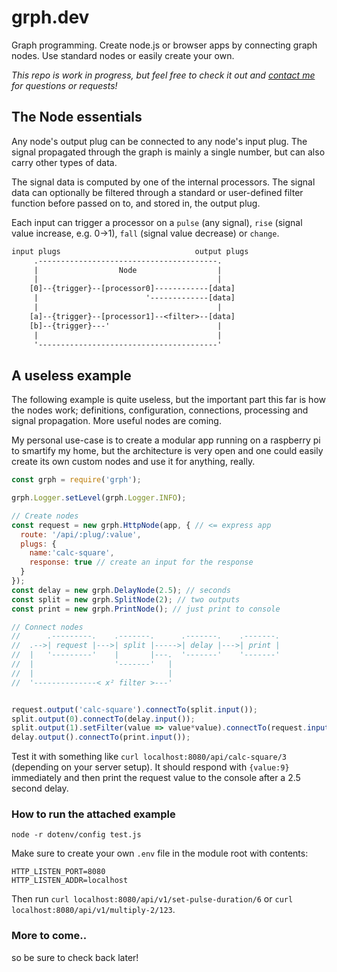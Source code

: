 # grph.dev

Graph programming. Create node.js or browser apps by connecting graph nodes. Use standard nodes or easily create your own.

_This repo is work in progress, but feel free to check it out and [contact me](mailto:andreas@grph.dev) for questions or requests!_

## The Node essentials

Any node's output plug can be connected to any node's input plug. The signal propagated through the graph is mainly a single number, but can also carry other types of data.

The signal data is computed by one of the internal processors. The signal data can optionally be filtered through a standard or user-defined filter function before passed on to, and stored in, the output plug.

Each input can trigger a processor on a `pulse` (any signal), `rise` (signal value increase, e.g. 0->1), `fall` (signal value decrease) or `change`.

```txt
input plugs                              output plugs
     .----------------------------------------.
     |                  Node                  |
     |                                        |
    [0]--{trigger}--[processor0]------------[data]
     |                        '-------------[data]
     |                                        |
    [a]--{trigger}--[processor1]--<filter>--[data]
    [b]--{trigger}---'                        |
     |                                        |
     '----------------------------------------'
```

## A useless example

The following example is quite useless, but the important part this far is how the nodes work; definitions, configuration, connections, processing and signal propagation. More useful nodes are coming. 

My personal use-case is to create a modular app running on a raspberry pi to smartify my home, but the architecture is very open and one could easily create its own custom nodes and use it for anything, really.

```js
const grph = require('grph');

grph.Logger.setLevel(grph.Logger.INFO);

// Create nodes
const request = new grph.HttpNode(app, { // <= express app
  route: '/api/:plug/:value',
  plugs: {
    name:'calc-square',
    response: true // create an input for the response
  }  
});
const delay = new grph.DelayNode(2.5); // seconds
const split = new grph.SplitNode(2); // two outputs
const print = new grph.PrintNode(); // just print to console

// Connect nodes
//      .---------.    .-------.      .-------.    .-------.
//  .-->| request |--->| split |----->| delay |--->| print |
//  |   '---------'    |       |---.  '-------'    '-------'
//  |                  '-------'   |
//  |                              |
//  '--------------< x² filter >---'


request.output('calc-square').connectTo(split.input());
split.output(0).connectTo(delay.input());
split.output(1).setFilter(value => value*value).connectTo(request.input());
delay.output().connectTo(print.input());
```

Test it with something like `curl localhost:8080/api/calc-square/3` (depending on your server setup). It should respond with `{value:9}` immediately and then print the request value to the console after a 2.5 second delay.

### How to run the attached example

`node -r dotenv/config test.js`

Make sure to create your own `.env` file in the module root with contents:

```dotenv
HTTP_LISTEN_PORT=8080
HTTP_LISTEN_ADDR=localhost
```

Then run `curl localhost:8080/api/v1/set-pulse-duration/6` or `curl localhost:8080/api/v1/multiply-2/123`.

### More to come..

so be sure to check back later!
